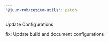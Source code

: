 ```yaml
---
"@juun-roh/cesium-utils": patch
---
```


Update Configurations

fix: Update build and document configurations
